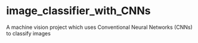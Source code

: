 # image_classifier_with_CNNs
A machine vision project which uses Conventional Neural Networks (CNNs) to classify images 

